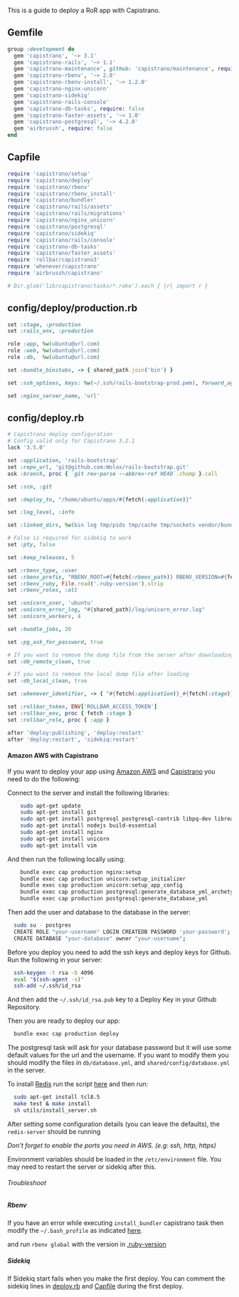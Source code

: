 This is a guide to deploy a RoR app with Capistrano.

## Gemfile

```ruby
group :development do
  gem 'capistrano', '~> 3.1'
  gem 'capistrano-rails', '~> 1.1'
  gem 'capistrano-maintenance', github: 'capistrano/maintenance', require: false
  gem 'capistrano-rbenv', '~> 2.0'
  gem 'capistrano-rbenv-install', '~> 1.2.0'
  gem 'capistrano-nginx-unicorn'
  gem 'capistrano-sidekiq'
  gem 'capistrano-rails-console'
  gem 'capistrano-db-tasks', require: false
  gem 'capistrano-faster-assets', '~> 1.0'
  gem 'capistrano-postgresql', '~> 4.2.0'
  gem 'airbrussh', require: false
end
```

## Capfile

```ruby
require 'capistrano/setup'
require 'capistrano/deploy'
require 'capistrano/rbenv'
require 'capistrano/rbenv_install'
require 'capistrano/bundler'
require 'capistrano/rails/assets'
require 'capistrano/rails/migrations'
require 'capistrano/nginx_unicorn'
require 'capistrano/postgresql'
require 'capistrano/sidekiq'
require 'capistrano/rails/console'
require 'capistrano-db-tasks'
require 'capistrano/faster_assets'
require 'rollbar/capistrano3'
require 'whenever/capistrano'
require 'airbrussh/capistrano'

# Dir.glob('lib/capistrano/tasks/*.rake').each { |r| import r }
```

## config/deploy/production.rb

```ruby
set :stage, :production
set :rails_env, :production

role :app, %w(ubuntu@url.com)
role :web, %w(ubuntu@url.com)
role :db,  %w(ubuntu@url.com)

set :bundle_binstubs, -> { shared_path.join('bin') }

set :ssh_options, keys: %w(~/.ssh/rails-bootstrap-prod.pem), forward_agent: true

set :nginx_server_name, 'url'
```

## config/deploy.rb

```ruby
# Capistrano deploy configuration
# Config valid only for Capistrano 3.2.1
lock '3.5.0'

set :application, 'rails-bootstrap'
set :repo_url, 'git@github.com:Wolox/rails-bootstrap.git'
ask :branch, proc { `git rev-parse --abbrev-ref HEAD`.chomp }.call

set :scm, :git

set :deploy_to, "/home/ubuntu/apps/#{fetch(:application)}"

set :log_level, :info

set :linked_dirs, %w(bin log tmp/pids tmp/cache tmp/sockets vendor/bundle public/system)

# False is required for sidekiq to work
set :pty, false

set :keep_releases, 5

set :rbenv_type, :user
set :rbenv_prefix, "RBENV_ROOT=#{fetch(:rbenv_path)} RBENV_VERSION=#{fetch(:rbenv_ruby)} #{fetch(:rbenv_path)}/bin/rbenv exec"
set :rbenv_ruby, File.read('.ruby-version').strip
set :rbenv_roles, :all

set :unicorn_user, 'ubuntu'
set :unicorn_error_log, "#{shared_path}/log/unicorn_error.log"
set :unicorn_workers, 4

set :bundle_jobs, 20

set :pg_ask_for_password, true

# If you want to remove the dump file from the server after downloading
set :db_remote_clean, true

# If you want to remove the local dump file after loading
set :db_local_clean, true

set :whenever_identifier, -> { "#{fetch(:application)}_#{fetch(:stage)}" }

set :rollbar_token, ENV['ROLLBAR_ACCESS_TOKEN']
set :rollbar_env, proc { fetch :stage }
set :rollbar_role, proc { :app }

after 'deploy:publishing', 'deploy:restart'
after 'deploy:restart', 'sidekiq:restart'
```

#### Amazon AWS with Capistrano

If you want to deploy your app using [Amazon AWS](https://aws.amazon.com/) and [Capistrano](http://capistranorb.com/) you need to do the following:

Connect to the server and install the following libraries:

```bash
	sudo apt-get update
	sudo apt-get install git
	sudo apt-get install postgresql postgresql-contrib libpq-dev libreadline-dev
	sudo apt-get install nodejs build-essential
	sudo apt-get install nginx
	sudo apt-get install unicorn
	sudo apt-get install vim
```

And then run the following locally using:

```bash
	bundle exec cap production nginx:setup
	bundle exec cap production unicorn:setup_initializer
	bundle exec cap production unicorn:setup_app_config
	bundle exec cap production postgresql:generate_database_yml_archetype
	bundle exec cap production postgresql:generate_database_yml
```

Then add the user and database to the database in the server:

```bash
  sudo su - postgres
  CREATE ROLE "your-username" LOGIN CREATEDB PASSWORD 'your-password';
  CREATE DATABASE "your-database" owner "your-username";
```

Before you deploy you need to add the ssh keys and deploy keys for Github. Run the following in your server:

```bash
  ssh-keygen -t rsa -b 4096
  eval "$(ssh-agent -s)"
  ssh-add ~/.ssh/id_rsa
```

And then add the `~/.ssh/id_rsa.pub` key to a Deploy Key in your Github Repository.

Then you are ready to deploy our app:

```bash
  bundle exec cap production deploy
```

The postgresql task will ask for your database password but it will use some default values for the url and the username. If you want to modify them you should modify the files in `db/database.yml`, and `shared/config/database.yml` in the server.

To install [Redis](http://redis.io/) run the script [here](http://redis.io/download#installation) and then run:

```bash
  sudo apt-get install tcl8.5
  make test & make install
  sh utils/install_server.sh
```

After setting some configuration details (you can leave the defaults), the `redis-server` should be running

*Don't forget to enable the ports you need in AWS. (e.g: ssh, http, https)*

Environment variables should be loaded in the `/etc/environment` file. You may need to restart the server or sidekiq after this.

###### Troubleshoot

##### Rbenv

If you have an error while executing `install_bundler` capistrano task then modify the `~/.bash_profile` as indicated [here](https://github.com/rbenv/rbenv#basic-github-checkout).

and run `rbenv global` with the version in [.ruby-version](.ruby-version)

##### Sidekiq

If Sidekiq start fails when you make the first deploy. You can comment the sidekiq lines in [deploy.rb](config/deploy.rb) and [Capfile](Capfile) during the first deploy.
